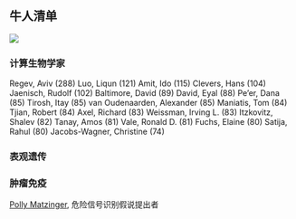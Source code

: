 
## 牛人清单
![](http://east2-image.oss-cn-shanghai.aliyuncs.com/18-11-16/35806906.jpg)

### 计算生物学家
Regev, Aviv (288)
Luo, Liqun (121)
Amit, Ido (115)
Clevers, Hans (104)
Jaenisch, Rudolf (102)
Baltimore, David (89)
David, Eyal (88)
Pe’er, Dana (85)
Tirosh, Itay (85)
van Oudenaarden, Alexander (85)
Maniatis, Tom (84)
Tjian, Robert (84)
Axel, Richard (83)
Weissman, Irving L. (83)
Itzkovitz, Shalev (82)
Tanay, Amos (81)
Vale, Ronald D. (81)
Fuchs, Elaine (80)
Satija, Rahul (80)
Jacobs-Wagner, Christine (74)

### 表观遗传


### 肿瘤免疫

[Polly Matzinger](https://www.wikiwand.com/en/Polly_Matzinger), 危险信号识别假说提出者